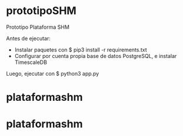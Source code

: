 # prototipoSHM
Prototipo Plataforma SHM 

Antes de ejecutar:
  - Instalar paquetes con $ pip3 install -r requirements.txt
  - Configurar por cuenta propia base de datos PostgreSQL, e instalar TimescaleDB

Luego, ejecutar con $ python3 app.py
# plataformashm
# plataformashm

